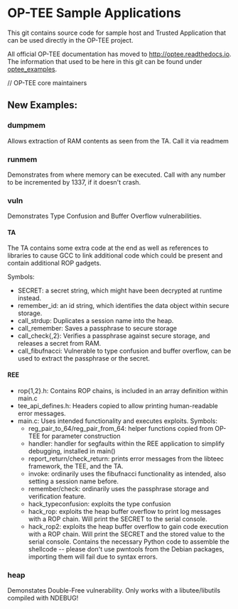 # OP-TEE Sample Applications
This git contains source code for sample host and Trusted Application that can
be used directly in the OP-TEE project.

All official OP-TEE documentation has moved to http://optee.readthedocs.io. The
information that used to be here in this git can be found under
[optee_examples].

// OP-TEE core maintainers

[optee_examples]: https://optee.readthedocs.io/building/gits/optee_examples/optee_examples.html

## New Examples:
### dumpmem
Allows extraction of RAM contents as seen from the TA.
Call it via readmem <starting address> <length>
### runmem
Demonstrates from where memory can be executed. Call with any number to be incremented by 1337, if it doesn't crash.
### vuln
Demonstrates Type Confusion and Buffer Overflow vulnerabilities.
#### TA
The TA contains some extra code at the end as well as references to libraries to cause GCC to link additional code which could be present and contain additional ROP gadgets.

Symbols:
- SECRET: a secret string, which might have been decrypted at runtime instead.
- remember_id: an id string, which identifies the data object within secure storage.
- call_strdup: Duplicates a session name into the heap.
- call_remember: Saves a passphrase to secure storage
- call_check{,2}: Verifies a passphrase against secure storage, and releases a secret from RAM.
- call_fibufnacci: Vulnerable to type confusion and buffer overflow, can be used to extract the passphrase or the secret.
#### REE
- rop{1,2}.h: Contains ROP chains, is included in an array definition within main.c
- tee_api_defines.h: Headers copied to allow printing human-readable error messages.
- main.c: Uses intended functionality and executes exploits. Symbols:
    - reg_pair_to_64/reg_pair_from_64: helper functions copied from OP-TEE for parameter construction
    - handler: handler for segfaults within the REE application to simplify debugging, installed in main()
    - report_return/check_return: prints error messages from the libteec framework, the TEE, and the TA.
    - invoke: ordinarily uses the fibufnacci functionality as intended, also setting a session name before.
    - remember/check: ordinarily uses the passphrase storage and verification feature.
    - hack_typeconfusion: exploits the type confusion
    - hack_rop: exploits the heap buffer overflow to print log messages with a ROP chain. Will print the SECRET to the serial console.
    - hack_rop2: exploits the heap buffer overflow to gain code execution with a ROP chain. Will print the SECRET and the stored value to the serial console. Contains the necessary Python code to assemble the shellcode -- please don't use pwntools from the Debian packages, importing them will fail due to syntax errors. 
### heap
Demonstates Double-Free vulnerability. Only works with a libutee/libutils compiled with NDEBUG!
